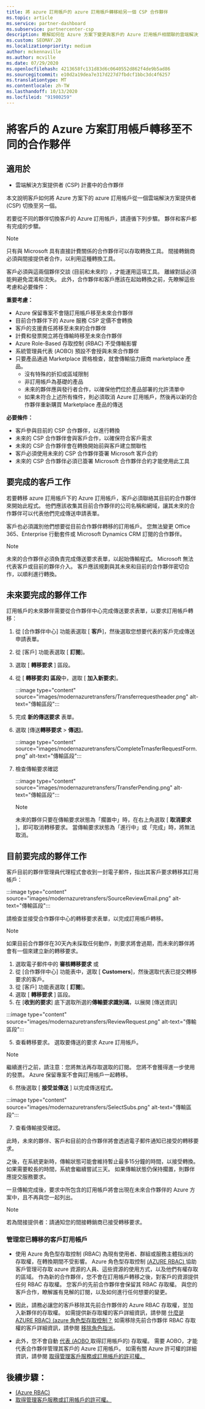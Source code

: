 ```yaml
---
title: 將 azure 訂用帳戶的 azure 訂用帳戶轉移給另一個 CSP 合作夥伴
ms.topic: article
ms.service: partner-dashboard
ms.subservice: partnercenter-csp
description: 瞭解如何在 Azure 方案下變更與客戶的 Azure 訂用帳戶相關聯的雲端解決方案提供者方案合作夥伴。
ms.custom: SEOMAY.20
ms.localizationpriority: medium
author: mckennaville
ms.author: mcville
ms.date: 07/29/2020
ms.openlocfilehash: 4213658fc131d83d6c0640552d862f4de9b5ad86
ms.sourcegitcommit: e10d2a19dea7e317d227d7fbdcf1bbc3dc4f6257
ms.translationtype: MT
ms.contentlocale: zh-TW
ms.lasthandoff: 10/13/2020
ms.locfileid: "91980259"
---
```

# <a name="transfer-a-customers-azure-plan-subscriptions-to-a-different-partner"></a>將客戶的 Azure 方案訂用帳戶轉移至不同的合作夥伴

## <a name="applies-to"></a>適用於

- 雲端解決方案提供者 (CSP) 計畫中的合作夥伴

本文說明客戶如何將 Azure 方案下的 azure 訂用帳戶從一個雲端解決方案提供者 (CSP) 切換至另一個。

若要從不同的夥伴切換客戶的 Azure 訂用帳戶，請遵循下列步驟。 夥伴和客戶都有完成的步驟。

>[!Note]  
>只有與 Microsoft 具有直接計費關係的合作夥伴可以存取轉換工具。 間接轉銷商必須與間接提供者合作，以利用這種轉換工具。

客戶必須與這兩個夥伴交談 (目前和未來的) ，才能運用這項工具。 離線對話必須能夠避免混淆和流失。 此外，合作夥伴和客戶應該在起始轉換之前，先瞭解這些考慮和必要條件：

**重要考慮：**

- Azure 保留專案不會隨訂用帳戶移至未來合作夥伴
- 目前合作夥伴下的 Azure 服務 CSP 定價不會轉換  
- 客戶的支援責任將移至未來的合作夥伴
- 計費和發票開立將在傳輸時移至未來合作夥伴
- Azure Role-Based 存取控制 (RBAC) 不受傳輸影響
- 系統管理員代表 (AOBO) 預設不會授與未來合作夥伴
- 只要產品通過 Marketplace 資格檢查，就會傳輸協力廠商 marketplace 產品。
    - 沒有特殊的折扣或區域限制
    - 非訂用帳戶為基礎的產品
    - 未來的夥伴應與發行者合作，以確保他們位於產品部署的允許清單中
    - 如果未符合上述所有條件，則必須取消 Azure 訂用帳戶，然後再以新的合作夥伴重新購買 Marketplace 產品的傳送

**必要條件：**

- 客戶參與目前的 CSP 合作夥伴，以進行轉換
- 未來的 CSP 合作夥伴會與客戶合作，以確保符合客戶需求
- 未來的 CSP 合作夥伴會在轉換開始前與客戶建立關聯性  
- 客戶必須使用未來的 CSP 合作夥伴簽署 Microsoft 客戶合約
- 未來的 CSP 合作夥伴必須已簽署 Microsoft 合作夥伴合約才能使用此工具

## <a name="customer-tasks-to-be-completed"></a>要完成的客戶工作

若要轉移 azure 訂用帳戶下的 Azure 訂用帳戶，客戶必須聯絡其目前的合作夥伴來開始此程式。 他們應該收集其目前合作夥伴的公司名稱和網域，讓其未來的合作夥伴可以代表他們完成傳送申請表單。

客戶也必須識別他們想要從目前合作夥伴轉移的訂用帳戶。 您無法變更 Office 365、Enterprise 行動套件或 Microsoft Dynamics CRM 訂閱的合作夥伴。

>[!Note]  
>未來的合作夥伴必須負責完成傳送要求表單，以起始傳輸程式。 Microsoft 無法代表客戶或目前的夥伴介入。 客戶應該規劃與其未來和目前的合作夥伴密切合作，以順利進行轉換。

## <a name="future-partner-tasks-to-be-completed"></a>未來要完成的夥伴工作

訂用帳戶的未來夥伴需要從合作夥伴中心完成傳送要求表單，以要求訂用帳戶轉移：

1.  從 [合作夥伴中心] 功能表選取 [ **客戶**]，然後選取您想要代表的客戶完成傳送申請表單。
2.  從 [客戶] 功能表選取 [ **訂閱**]。
3.  選取 [ **轉移要求** ] 區段。
4.  從 [ **轉移要求] 區段**中，選取 [ **加入新要求**]。

    :::image type="content" source="images/modernazuretransfers/Transferrequestheader.png" alt-text="傳輸區段":::

5.  完成 **新的傳送要求** 表單。

6.  選取 [傳送**轉移要求**  >  **傳送]**。

    :::image type="content" source="images/modernazuretransfers/CompleteTrnasferRequestForm.png" alt-text="傳輸區段":::

7.  檢查傳輸要求確認

    :::image type="content" source="images/modernazuretransfers/TransferPending.png" alt-text="傳輸區段":::

    >[!Note]
    >未來的夥伴只要在傳輸要求狀態為「擱置中」時，在右上角選取 [ **取消要求** ]，即可取消轉移要求。 當傳輸要求狀態為「進行中」或「完成」時，將無法取消。

## <a name="current-partner-tasks-to-be-completed"></a>目前要完成的夥伴工作

客戶目前的夥伴管理員代理程式會收到一封電子郵件，指出其客戶要求轉移其訂用帳戶：

:::image type="content" source="images/modernazuretransfers/SourceReviewEmail.png" alt-text="傳輸區段":::

請檢查並接受合作夥伴中心的轉移要求表單，以完成訂用帳戶轉移。

>[!Note]  
>如果目前合作夥伴在30天內未採取任何動作，則要求將會過期，而未來的夥伴將會有一個來建立新的轉移要求。

1.  選取電子郵件中的 **審核轉移要求** 或
1.  從 [合作夥伴中心] 功能表中，選取 [ **Customers**]，然後選取代表已提交轉移要求的客戶。
2.  從 [客戶] 功能表選取 [ **訂閱**]。
3.  選取 [ **轉移要求** ] 區段。
4.  在 [**收到的要求**] 底下選取所選的**傳輸要求識別碼**，以展開 [傳送資訊]

:::image type="content" source="images/modernazuretransfers/ReviewRequest.png" alt-text="傳輸區段":::

5.  查看轉移要求。 選取要傳送的要求 Azure 訂用帳戶。

>[!Note]  
> 繼續進行之前，請注意：您將無法再存取選取的訂閱。
> 您將不會獲得進一步使用的發票。
> Azure 保留專案不會與訂用帳戶一起轉移。

6.  然後選取 [ **接受並傳送** ] 以完成傳送程式。

:::image type="content" source="images/modernazuretransfers/SelectSubs.png" alt-text="傳輸區段":::

7.  查看傳輸接受確認。

   此時，未來的夥伴、客戶和目前的合作夥伴將會透過電子郵件通知已接受的轉移要求。

   之後，在系統更新時，傳輸狀態可能會維持暫止最多15分鐘的時間，以接受轉換。 如果需要較長的時間，系統會繼續嘗試三天。 如果傳輸狀態仍保持擱置，則夥伴應提交服務要求。

   一旦傳輸完成後，要求中所包含的訂用帳戶將會出現在未來合作夥伴的 Azure 方案中，且不再與您一起列出。

>[!Note]  
>若為間接提供者：請通知您的間接轉銷商已接受轉移要求。

### <a name="managing-your-transferred-customer-subscriptions"></a>管理您已轉移的客戶訂用帳戶
- 使用 Azure 角色型存取控制 (RBAC) 為現有使用者、群組或服務主體指派的存取權，在轉換期間不受影響。 Azure 角色型存取控制 [ (AZURE RBAC) ](/azure/role-based-access-control/overview) 協助客戶管理可存取 azure 資源的人員、這些資源的使用方式，以及他們有權存取的區域。 作為新的合作夥伴，您不會在訂用帳戶轉移之後，對客戶的資源提供任何 RBAC 存取權。 您客戶的先前合作夥伴會保留其 RBAC 存取權。 與您的客戶合作，瞭解誰有見解的訂閱，以及如何進行任何想要的變更。

- 因此，請務必讓您的客戶移除其先前合作夥伴的 Azure RBAC 存取權，並加入新夥伴的存取權。 如需提供新存取權的客戶詳細資訊，請參閱 [什麼是 AZURE RBAC)  (azure 角色型存取控制？](/azure/role-based-access-control/overview) 如需移除先前合作夥伴 RBAC 存取權的客戶詳細資訊，請參閱 [移除角色指派](/azure/role-based-access-control/role-assignments-portal#remove-a-role-assignment)。

- 此外，您不會自動 [代表 (AOBO ](https://channel9.msdn.com/Series/cspdev/Module-11-Admin-On-Behalf-Of-AOBO) 取得訂用帳戶的) 存取權。 需要 AOBO，才能代表合作夥伴管理其客戶的 Azure 訂用帳戶。 如需有關 Azure 許可權的詳細資訊，請參閱 [取得管理客戶服務或訂用帳戶的許可權。](./customers-revoke-admin-privileges.md)

## <a name="next-steps"></a>後續步驟：

- [ (Azure RBAC) ](/azure/role-based-access-control/overview)
- [取得管理客戶服務或訂用帳戶的許可權。](./customers-revoke-admin-privileges.md)